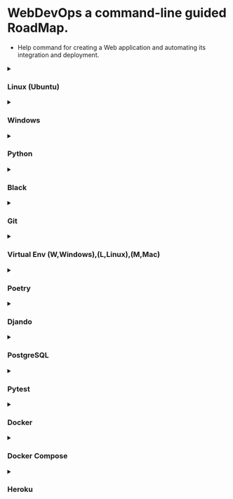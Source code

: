 # WebDevOps a command-line guided RoadMap.
* Help command for creating a Web application and automating its integration and deployment.

<details>
  <summary>
    <h3>Linux (Ubuntu)</h3>
  </summary> 
  
  #### Kill process in specif PORT:  
  ```
  sudo kill -9 $(sudo lsof -t -i:8000)
  ```  
</details>

<details>
  <summary>
    <h3>Windows</h3>
  </summary> 
  
  #### Windows Security Authorization (W)
    ```Set-ExecutionPolicy Unrestricted -Scope Process```
</details>  
  

<details>
  <summary>
    <h3>Python</h3>
  </summary>
  
</details>


<details>
  <summary>
    <h3>Black</h3>
  </summary>
  
</details>


<details>
  <summary>
    <h3>Git</h3>
  </summary>
  
  #### Status
  ```
  git status
  ```
  #### Init
  ```
  git init
  ```
  #### Checkout for a new branch
  ```
  git checkout -b "<branchName>"
  ```
  #### Others Command
  ```
  git add <fileName>` or `git add .
  ```  
  ```
  git commit -m "<Commit Menssage>"
  ```
  ```
  git remote add origin <SSHpatchGit>
  ```  
  ```
  git pull origin main --allow-unrelated-histries
  ```  
  ```
  git push
  ```  
  ```
  git log
  ```  
  ```
  git remote -v
  ```
</details>
  
  
<details>
  <summary>
    <h3>Virtual Env (W,Windows),(L,Linux),(M,Mac)</h3>
  </summary> 

  #### Create virtual environment (W,L)
  * virtualenv: ```virtualenv <envName>```
  * python3 venv: ```python3 -m venv <envName>```

  #### Start virtual environment 
  * (W): ```.\\<patchEnv>\<envName>\Scripts\activate```
  * (L): ```source <patchEnv>/<envName>/bin/activate```

  #### Stop virtual environment (W,L)
  ```deactivate```
</details>


<details>
  <summary>
    <h3>Poetry</h3>
  </summary>
  
  #### New Project (will create a python project)
  ```
  poetry new <projectName>
  ```
  #### New Init (will create a pyproject.toml)
  ```
  poetry init
  ```
  #### Start a virtuenv
  ```
  source $(poetry env info --path)/bin/activate
  ```
  #### Build
  ```
  poetry build
  ```
  #### Publish
  ```
  poetry publish
  ```
  #### Export Requirements
  ```
  poetry export -o <fileName>.txt
  ```
  #### Install Package
  ```
  poetry add <namePackage>
  ``` 
  #### Run
  ```
  poetry run`+`<django command>
  ```
  #### Start a Django Project
  ```
  poetry run` `django-admin startproject <projectName>
  ```
  #### Start a Django App
  ```
  poetry run` `py manage.py startapp <appName>
  ```
</details>


<details>
  <summary>
    <h3>Djando</h3>
  </summary>
  
  #### Create Project
  ```
  django-admin startproject <projectName>
  ```
  #### (create project, without create a new dir) 
  ```
  django-admin startproject <projectName> .
  ``` 

  #### Create App
  ```
  python manage.py startapp <appName>
  ```

  #### Install App
  * open Settings.py and add you `<appName>` to list `INSTALLED_APPS`

  #### Migrate / Makemigrations
  ```
  python manage.py migrate
  ```
  ```
  python manage.py makemigrations
  ```

  #### Run Server
  ```
  python manage.py runserver
  ```

  #### Create Super User (Admin)
  ```
  python manage.py createsuperuser
  ```

  #### Shell
  ```
  python manage.py shell
  ```
</details>


<details>
  <summary>
    <h3>PostgreSQL</h3>
  </summary>
</details>


<details>
  <summary>
    <h3>Pytest</h3>
  </summary>

  ### Settings:
  #### pyproject.toml
  ```
  [tool.pytest.ini_options]<br>
  python_files = ["test_*.py", "*_test.py"]<br>
  DJANGO_SETTINGS_MODULE = "<djangoProject>.settings"
  ```

  ### How to use
  * ```@pytest.fixture```: A function thats run every time is called.
  * ```@pytest.mark.django_db```: Database access for test function.

  Pattern for writing tests:
  * Arrange
  * Act
  * Assert

  Capture stdout
  ```
  pytest -s
  ```
  * ```pytest -rP```: for captured output of passed tests
  * ```pytest -rx```: for captured output of failed tests (default behaviour).
</details>


<details>
  <summary>
    <h3>Docker</h3>
  </summary>

  #### Build
  ```
  docker build
  ```
  ```
  docker build --tag <imageName> .
  ```
  ```
  docker build -t <imageName>:<versionTag> .
  ```
  #### Run
  ```
  docker run --name <imageName> -d -p <localPort>:<dockerPort> <imageName>:<versionTag>
  ```
  #### Publish
  ```
  docker push
  ```
  #### Info.
  ```
  docker images
  ```
  ```
  docker ps` and `docker ps -a
  ```
  #### Delete images and containers
  ```
  docker system prune
  ```
  #### Network
  ```
  docker network ls
  ```
</details>


<details>
  <summary>
    <h3>Docker Compose</h3>
  </summary>

  #### Build
  ```
  docker-compose up --build
  ```
  </details>


  <details>
    <summary>
      <h3>Heroku</h3>
    </summary>


  #### Login
  ```
  heroku login
  ```
  #### Create new App
  ```
  heroku create -a <example-app>
  ```
  Use the ```git remote -v``` command to confirm that a remote named heroku has been set for your app
  #### Existing App
  ```
  heroku git:remote -a example-app
  ```
  #### Deploy Your Code
  ```
  git push heroku main
  ```
  #### Deploy From a Branch Besides main
  ```
  git push heroku testbranch:main
  ```
  #### Secrets Key / Authentication 
  * HEROKU_API_KEY ```heroku auth:token```
  #### Logs
  ```
  heroku logs
  ```
  ```
  heroku logs -t
  ```
  #### Stop Dynos process/session
  ```
  heroku ps:stop run.4859
  ```
</details>

